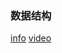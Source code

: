 ### 数据结构

 [info](https://dsa.cs.tsinghua.edu.cn/~deng/ds/dsacpp/)
 [video](https://next.xuetangx.com/search?query=%E9%82%93%E4%BF%8A%E8%BE%89&page=1)